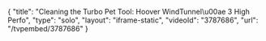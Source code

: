 {
    "title": "Cleaning the Turbo Pet Tool: Hoover WindTunnel\u00ae 3 High Perfo",
    "type": "solo",
    "layout": "iframe-static",
    "videoId": "3787686",
    "url": "\/tvpembed\/3787686"
}